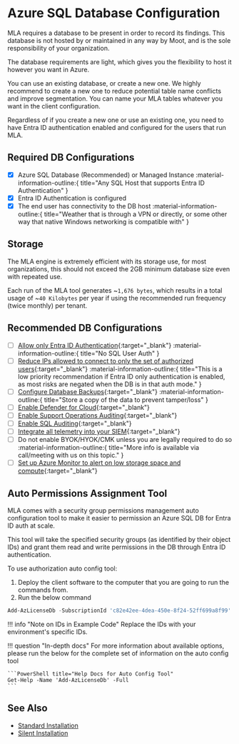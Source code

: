 # Azure SQL Database Configuration

MLA requires a database to be present in order to record its findings. This database is not hosted by or maintained in any way by Moot, and is the sole responsibility of your organization.

The database requirements are light, which gives you the flexibility to host it however you want in Azure.

You can use an existing database, or create a new one. We highly recommend to create a new one to reduce potential table name conflicts and improve segmentation. You can name your MLA tables whatever you want in the client configuration.

Regardless of if you create a new one or use an existing one, you need to have Entra ID authentication enabled and configured for the users that run MLA.

## Required DB Configurations

- [X] Azure SQL Database (Recommended) or Managed Instance :material-information-outline:{ title="Any SQL Host that supports Entra ID Authentication" }
- [X] Entra ID Authentication is configured
- [X] The end user has connectivity to the DB host :material-information-outline:{ title="Weather that is through a VPN or directly, or some other way that native Windows networking is compatible with" }

## Storage

The MLA engine is extremely efficient with its storage use, for most organizations, this should not exceed the 2GB minimum database size even with repeated use.

Each run of the MLA tool generates ~`1,676 bytes`, which results in a total usage of ~`40 Kilobytes` per year if using the recommended run frequency (twice monthly) per tenant.

## Recommended DB Configurations

- [ ] [Allow only Entra ID Authentication](https://learn.microsoft.com/en-us/azure/azure-sql/database/authentication-azure-ad-only-authentication-tutorial){:target="_blank"} :material-information-outline:{ title="No SQL User Auth" }
- [ ] [Reduce IPs allowed to connect to only the set of authorized users](https://learn.microsoft.com/en-us/azure/azure-sql/database/firewall-configure){:target="_blank"} :material-information-outline:{ title="This is a low priority recommendation if Entra ID only authentication is enabled, as most risks are negated when the DB is in that auth mode." }
- [ ] [Configure Database Backups](https://learn.microsoft.com/en-us/azure/azure-sql/database/automated-backups-overview){:target="_blank"} :material-information-outline:{ title="Store a copy of the data to prevent tamper/loss" }
- [ ] [Enable Defender for Cloud](https://learn.microsoft.com/en-us/azure/azure-sql/database/azure-defender-for-sql){:target="_blank"}
- [ ] [Enable Support Operations Auditing](https://learn.microsoft.com/en-us/azure/azure-sql/database/auditing-overview){:target="_blank"}
- [ ] [Enable SQL Auditing](https://learn.microsoft.com/en-us/azure/azure-sql/database/auditing-overview){:target="_blank"}
- [ ] [Integrate all telemetry into your SIEM](https://learn.microsoft.com/en-us/azure/azure-monitor/essentials/diagnostic-settings){:target="_blank"}
- [ ] Do not enable BYOK/HYOK/CMK unless you are legally required to do so :material-information-outline:{ title="More info is available via call/meeting with us on this topic." }
- [ ] [Set up Azure Monitor to alert on low storage space and compute](https://learn.microsoft.com/en-us/azure/azure-monitor/best-practices-alerts){:target="_blank"}

## Auto Permissions Assignment Tool

MLA comes with a security group permissions management auto configuration tool to make it easier to permission an Azure SQL DB for Entra ID auth at scale.

This tool will take the specified security groups (as identified by their object IDs) and grant them read and write permissions in the DB through Entra ID authentication.

To use authorization auto config tool:

1. Deploy the client software to the computer that you are going to run the commands from.
2. Run the below command

```PowerShell title="SQL Authorization Auto Configuration"
Add-AzLicenseDb -SubscriptionId 'c82e42ee-4dea-450e-8f24-52ff699a8f99' -ReadGroupId '16ffec1f-4062-4dd2-8d73-b4882fcc9bb8' -WriteGroupId '3a48f409-5847-47bf-bad9-7235a7c38e3c'
```

!!! info "Note on IDs in Example Code"
    Replace the IDs with your environment's specific IDs.

!!! question "In-depth docs"
    For more information about available options, please run the below for the complete set of information on the auto config tool

    ```PowerShell title="Help Docs for Auto Config Tool"
    Get-Help -Name 'Add-AzLicenseDb' -Full
    ```

## See Also

- [Standard Installation](../Deployment/Standard-Install.md)
- [Silent Installation](../Deployment/Silent-Installation.md)
